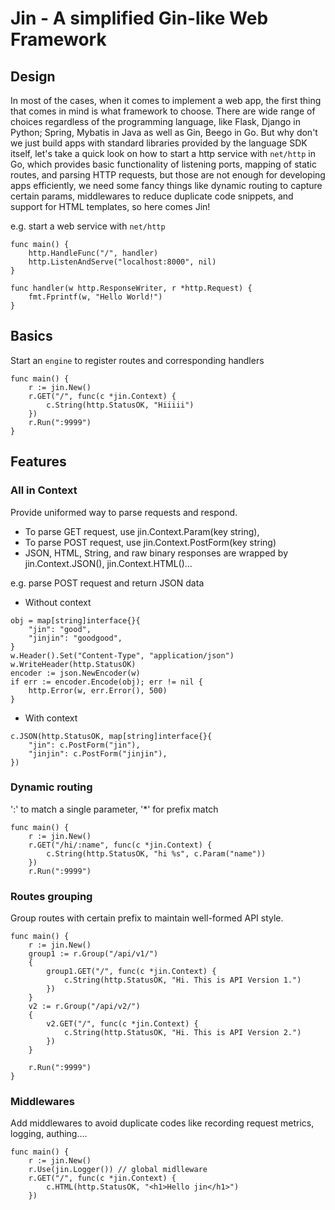 # Jin - A simplified Gin-like Web Framework 

## Design 
In most of the cases, when it comes to implement a web app, 
the first thing that comes in mind is what framework to choose. 
There are wide range of choices regardless of the programming language, 
like Flask, Django in Python; Spring, Mybatis in Java as well as Gin, Beego in Go.
But why don't we just build apps with standard libraries provided by the language SDK itself,
let's take a quick look on how to start a http service with `net/http` in Go,
which provides basic functionality of listening ports, mapping of static routes, and parsing HTTP requests,
but those are not enough for developing apps efficiently, we need some fancy things
like dynamic routing to capture certain params, middlewares to reduce duplicate code snippets,
and support for HTML templates, so here comes Jin!

e.g. start a web service with `net/http`
```
func main() {
    http.HandleFunc("/", handler)
    http.ListenAndServe("localhost:8000", nil)
}

func handler(w http.ResponseWriter, r *http.Request) {
    fmt.Fprintf(w, "Hello World!")
}
```

## Basics
Start an `engine` to register routes and corresponding handlers
```
func main() {
	r := jin.New()
	r.GET("/", func(c *jin.Context) {
		c.String(http.StatusOK, "Hiiiii")
	})
	r.Run(":9999")
}
```
## Features
### All in Context 
Provide uniformed way to parse requests and respond.
- To parse GET request, use jin.Context.Param(key string), 
- To parse POST request, use jin.Context.PostForm(key string)
- JSON, HTML, String, and raw binary responses are wrapped by jin.Context.JSON(), jin.Context.HTML()...

e.g. parse POST request and return JSON data 

- Without context
``` 
obj = map[string]interface{}{
    "jin": "good",
    "jinjin": "goodgood",
}
w.Header().Set("Content-Type", "application/json")
w.WriteHeader(http.StatusOK)
encoder := json.NewEncoder(w)
if err := encoder.Encode(obj); err != nil {
    http.Error(w, err.Error(), 500)
}
```
- With context 
``` 
c.JSON(http.StatusOK, map[string]interface{}{
    "jin": c.PostForm("jin"),
    "jinjin": c.PostForm("jinjin"),
})
```

### Dynamic routing
':' to match a single parameter, '*' for prefix match 
``` 
func main() {
    r := jin.New()
	r.GET("/hi/:name", func(c *jin.Context) {
		c.String(http.StatusOK, "hi %s", c.Param("name"))
	})
	r.Run(":9999")
```

### Routes grouping
Group routes with certain prefix to maintain well-formed API style.
``` 
func main() {
	r := jin.New()
	group1 := r.Group("/api/v1/")
	{
		group1.GET("/", func(c *jin.Context) {
			c.String(http.StatusOK, "Hi. This is API Version 1.")
		})
	}
	v2 := r.Group("/api/v2/")
	{
		v2.GET("/", func(c *jin.Context) {
			c.String(http.StatusOK, "Hi. This is API Version 2.")
		})
	}

	r.Run(":9999")
}
```

### Middlewares
Add middlewares to avoid duplicate codes like recording request metrics, logging, authing....
``` 
func main() {
	r := jin.New()
	r.Use(jin.Logger()) // global midlleware
	r.GET("/", func(c *jin.Context) {
		c.HTML(http.StatusOK, "<h1>Hello jin</h1>")
	})

```
